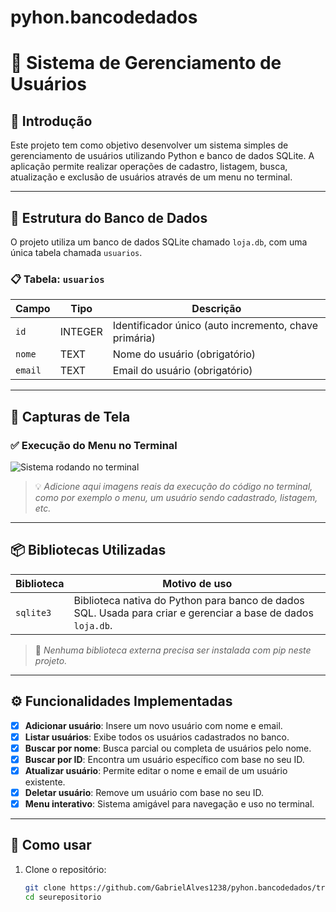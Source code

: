 # pyhon.bancodedados
# 📘 Sistema de Gerenciamento de Usuários

## 🧠 Introdução

Este projeto tem como objetivo desenvolver um sistema simples de gerenciamento de usuários utilizando Python e banco de dados SQLite. A aplicação permite realizar operações de cadastro, listagem, busca, atualização e exclusão de usuários através de um menu no terminal.

---

## 💃 Estrutura do Banco de Dados

O projeto utiliza um banco de dados SQLite chamado `loja.db`, com uma única tabela chamada `usuarios`.

### 📋 Tabela: `usuarios`

| Campo  | Tipo     | Descrição                         |
|--------|----------|-----------------------------------|
| `id`   | INTEGER  | Identificador único (auto incremento, chave primária) |
| `nome` | TEXT     | Nome do usuário (obrigatório)     |
| `email`| TEXT     | Email do usuário (obrigatório)    |

---

## 🤪 Capturas de Tela

### ✅ Execução do Menu no Terminal

![Sistema rodando no terminal](inserir_caminho_da_imagem_aqui)

> 💡 *Adicione aqui imagens reais da execução do código no terminal, como por exemplo o menu, um usuário sendo cadastrado, listagem, etc.*

---

## 📦 Bibliotecas Utilizadas

| Biblioteca | Motivo de uso                                   |
|------------|--------------------------------------------------|
| `sqlite3`  | Biblioteca nativa do Python para banco de dados SQL. Usada para criar e gerenciar a base de dados `loja.db`. |

> 🔸 *Nenhuma biblioteca externa precisa ser instalada com pip neste projeto.*

---

## ⚙️ Funcionalidades Implementadas

- [x] **Adicionar usuário**: Insere um novo usuário com nome e email.
- [x] **Listar usuários**: Exibe todos os usuários cadastrados no banco.
- [x] **Buscar por nome**: Busca parcial ou completa de usuários pelo nome.
- [x] **Buscar por ID**: Encontra um usuário específico com base no seu ID.
- [x] **Atualizar usuário**: Permite editar o nome e email de um usuário existente.
- [x] **Deletar usuário**: Remove um usuário com base no seu ID.
- [x] **Menu interativo**: Sistema amigável para navegação e uso no terminal.

---

## 📝 Como usar

1. Clone o repositório:
   ```bash
   git clone https://github.com/GabrielAlves1238/pyhon.bancodedados/tree/main
   cd seurepositorio
   ```
